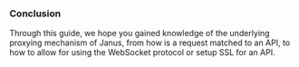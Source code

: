 ### Conclusion

Through this guide, we hope you gained knowledge of the underlying proxying
mechanism of Janus, from how is a request matched to an API, to how to allow for
using the WebSocket protocol or setup SSL for an API.
